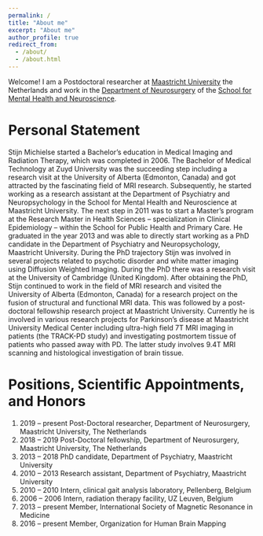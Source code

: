 ```yaml
---
permalink: /
title: "About me"
excerpt: "About me"
author_profile: true
redirect_from: 
  - /about/
  - /about.html
---
```


Welcome! I am a Postdoctoral researcher at [Maastricht University](http://www.maastrichtuniversity.nl) the Netherlands and work in the [Department of Neurosurgery](www.mumc.nl/en) of the [School for Mental Health and Neuroscience](https://www.maastrichtuniversity.nl/research/school-mental-health-and-neuroscience). 

Personal Statement 
======
Stijn Michielse started a Bachelor’s education in Medical Imaging and Radiation Therapy, which was completed in 2006. The Bachelor of Medical Technology at Zuyd University was the succeeding step including a research visit at the University of Alberta (Edmonton, Canada) and got attracted by the fascinating field of MRI research. Subsequently, he started working as a research assistant at the Department of Psychiatry and Neuropsychology in the School for Mental Health and Neuroscience at Maastricht University. The next step in 2011 was to start a Master’s program at the Research Master in Health Sciences – specialization in Clinical Epidemiology – within the School for Public Health and Primary Care. He graduated in the year 2013 and was able to directly start working as a PhD candidate in the Department of Psychiatry and Neuropsychology, Maastricht University. During the PhD trajectory Stijn was involved in several projects related to psychotic disorder and white matter imaging using Diffusion Weighted Imaging. During the PhD there was a research visit at the University of Cambridge (United Kingdom). After obtaining the PhD, Stijn continued to work in the field of MRI research and visited the University of Alberta (Edmonton, Canada) for a research project on the fusion of structural and functional MRI data. This was followed by a post-doctoral fellowship research project at Maastricht University. Currently he is involved in various research projects for Parkinson’s disease at Maastricht University Medical Center including ultra-high field 7T MRI imaging in patients (the TRACK-PD study) and investigating postmortem tissue of patients who passed away with PD. The latter study involves 9.4T MRI scanning and histological investigation of brain tissue.

Positions, Scientific Appointments, and Honors
======
1. 2019 – present Post-Doctoral researcher, Department of Neurosurgery, Maastricht University, The Netherlands
1. 2018 – 2019 Post-Doctoral fellowship, Department of Neurosurgery, Maastricht University, The Netherlands
1. 2013 – 2018		PhD candidate, Department of Psychiatry, Maastricht University
1. 2010 – 2013		Research assistant, Department of Psychiatry, Maastricht University
1. 2010 – 2010 		Intern, clinical gait analysis laboratory, Pellenberg, Belgium
1. 2006 – 2006 		Intern, radiation therapy facility, UZ Leuven, Belgium
1. 2013 – present 	Member, International Society of Magnetic Resonance in Medicine
1. 2016 – present 	Member, Organization for Human Brain Mapping